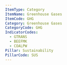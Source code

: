 ```yaml
---
ItemType: Category
ItemName: Greenhouse Gases
ItemCode: GHG
Category: Greenhouse Gases
CategoryCode: GHG
IndicatorCodes:
  - GTRANS
  - BEEFMK
  - COALPW
Pillar: Sustainability
PillarCode: SUS
---
```


